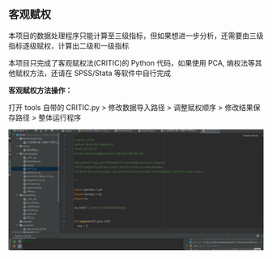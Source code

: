 
## 客观赋权<!-- {docsify-ignore} -->

本项目的数据处理程序只能计算至三级指标，但如果想进一步分析，还需要由三级指标逐级赋权，计算出二级和一级指标

本项目只完成了客观赋权法(CRITIC)的 Python 代码，如果使用 PCA, 熵权法等其他赋权方法，还请在 SPSS/Stata 等软件中自行完成

**客观赋权方法操作：**

打开 tools 自带的 CRITIC.py > 修改数据导入路径 > 调整赋权顺序 > 修改结果保存路径 > 整体运行程序

![Alt Text](CRITIC示例.gif)


